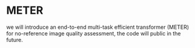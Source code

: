 # METER
we will introduce an end-to-end multi-task efficient transformer (METER) for no-reference image quality assessment, the code will public in the future.

